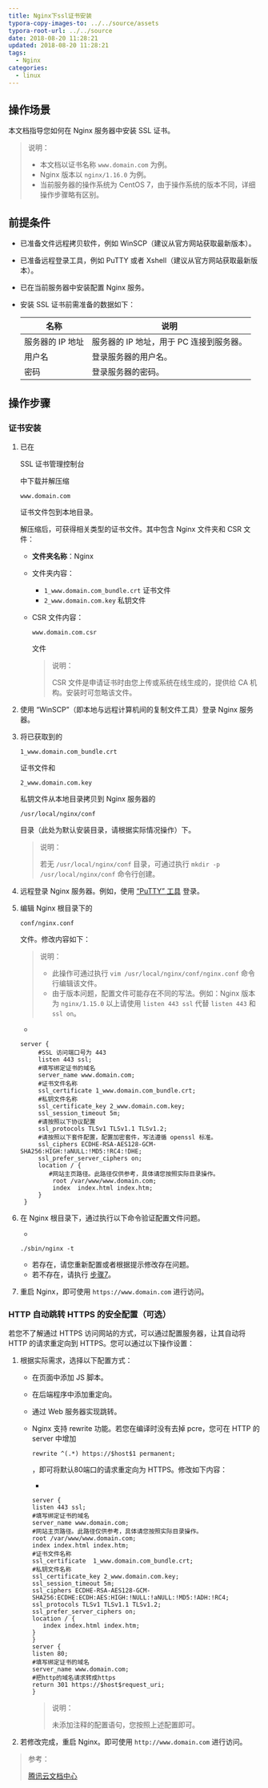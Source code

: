 ```yaml
---
title: Nginx下ssl证书安装
typora-copy-images-to: ../../source/assets
typora-root-url: ../../source
date: 2018-08-20 11:28:21
updated: 2018-08-20 11:28:21
tags:
  - Nginx
categories:
  - linux
---
```


## 操作场景

本文档指导您如何在 Nginx 服务器中安装 SSL 证书。

> 说明：
>
> - 本文档以证书名称 `www.domain.com` 为例。
> - Nginx 版本以 `nginx/1.16.0` 为例。
> - 当前服务器的操作系统为 CentOS 7，由于操作系统的版本不同，详细操作步骤略有区别。

## 前提条件

- 已准备文件远程拷贝软件，例如 WinSCP（建议从官方网站获取最新版本）。

- 已准备远程登录工具，例如 PuTTY 或者 Xshell（建议从官方网站获取最新版本）。

- 已在当前服务器中安装配置 Nginx 服务。

- 安装 SSL 证书前需准备的数据如下：

  | 名称             | 说明                                     |
  | ---------------- | ---------------------------------------- |
  | 服务器的 IP 地址 | 服务器的 IP 地址，用于 PC 连接到服务器。 |
  | 用户名           | 登录服务器的用户名。                     |
  | 密码             | 登录服务器的密码。                       |

<!-- more -->

## 操作步骤

### 证书安装

1. 已在

    

   SSL 证书管理控制台

    

   中下载并解压缩

    

   ```
   www.domain.com
   ```

    

   证书文件包到本地目录。

   解压缩后，可获得相关类型的证书文件。其中包含 Nginx 文件夹和 CSR 文件：

   - **文件夹名称**：Nginx

   - 文件夹内容：

     - `1_www.domain.com_bundle.crt` 证书文件
     - `2_www.domain.com.key` 私钥文件

   - CSR 文件内容：

     ```
     www.domain.com.csr
     ```

      

     文件

     > 说明：
     >
     > CSR 文件是申请证书时由您上传或系统在线生成的，提供给 CA 机构。安装时可忽略该文件。

2. 使用 “WinSCP”（即本地与远程计算机间的复制文件工具）登录 Nginx 服务器。

3. 将已获取到的

   ```
   1_www.domain.com_bundle.crt
   ```

    

   证书文件和 

   ```
   2_www.domain.com.key
   ```

    

   私钥文件从本地目录拷贝到 Nginx 服务器的

   ```
   /usr/local/nginx/conf
   ```

    

   目录（此处为默认安装目录，请根据实际情况操作）下。

   > 说明：
   >
   > 若无 `/usr/local/nginx/conf` 目录，可通过执行 `mkdir -p /usr/local/nginx/conf` 命令行创建。

4. 远程登录 Nginx 服务器。例如，使用 [“PuTTY” 工具](https://cloud.tencent.com/document/product/213/35699#.E6.93.8D.E4.BD.9C.E6.AD.A5.E9.AA.A4) 登录。

5. 编辑 Nginx 根目录下的

    

   ```
   conf/nginx.conf
   ```

    

   文件。修改内容如下：

   > 说明：
   >
   >
   >
   > - 此操作可通过执行 `vim /usr/local/nginx/conf/nginx.conf` 命令行编辑该文件。
   > - 由于版本问题，配置文件可能存在不同的写法。例如：Nginx 版本为 `nginx/1.15.0` 以上请使用 `listen 443 ssl` 代替 `listen 443` 和 `ssl on`。

   - 

   ```
   server {
        #SSL 访问端口号为 443
        listen 443 ssl; 
        #填写绑定证书的域名
        server_name www.domain.com; 
        #证书文件名称
        ssl_certificate 1_www.domain.com_bundle.crt; 
        #私钥文件名称
        ssl_certificate_key 2_www.domain.com.key; 
        ssl_session_timeout 5m;
        #请按照以下协议配置
        ssl_protocols TLSv1 TLSv1.1 TLSv1.2; 
        #请按照以下套件配置，配置加密套件，写法遵循 openssl 标准。
        ssl_ciphers ECDHE-RSA-AES128-GCM-SHA256:HIGH:!aNULL:!MD5:!RC4:!DHE; 
        ssl_prefer_server_ciphers on;
        location / {
           #网站主页路径。此路径仅供参考，具体请您按照实际目录操作。
            root /var/www/www.domain.com; 
            index  index.html index.htm;
        }
    }
   ```

6. 在 Nginx 根目录下，通过执行以下命令验证配置文件问题。

   - 

   ```
   ./sbin/nginx -t
   ```

   - 若存在，请您重新配置或者根据提示修改存在问题。
   - 若不存在，请执行 [步骤7](https://cloud.tencent.com/document/product/400/35244#step7)。

7. 重启 Nginx，即可使用 `https://www.domain.com` 进行访问。

### HTTP 自动跳转 HTTPS 的安全配置（可选）

若您不了解通过 HTTPS 访问网站的方式，可以通过配置服务器，让其自动将 HTTP 的请求重定向到 HTTPS。您可以通过以下操作设置：

1. 根据实际需求，选择以下配置方式：

   - 在页面中添加 JS 脚本。

   - 在后端程序中添加重定向。

   - 通过 Web 服务器实现跳转。

   - Nginx 支持 rewrite 功能。若您在编译时没有去掉 pcre，您可在 HTTP 的 server 中增加

      

     ```
     rewrite ^(.*) https://$host$1 permanent;
     ```

     ，即可将默认80端口的请求重定向为 HTTPS。修改如下内容：

     - 

     ```
     server {
     listen 443 ssl;
     #填写绑定证书的域名
     server_name www.domain.com; 
     #网站主页路径。此路径仅供参考，具体请您按照实际目录操作。
     root /var/www/www.domain.com; 
     index index.html index.htm;   
     #证书文件名称
     ssl_certificate  1_www.domain.com_bundle.crt; 
     #私钥文件名称
     ssl_certificate_key 2_www.domain.com.key; 
     ssl_session_timeout 5m;
     ssl_ciphers ECDHE-RSA-AES128-GCM-SHA256:ECDHE:ECDH:AES:HIGH:!NULL:!aNULL:!MD5:!ADH:!RC4;
     ssl_protocols TLSv1 TLSv1.1 TLSv1.2;
     ssl_prefer_server_ciphers on;
     location / {
        index index.html index.htm;
     }
     }
     server {
     listen 80;
     #填写绑定证书的域名
     server_name www.domain.com; 
     #把http的域名请求转成https
     return 301 https://$host$request_uri; 
     }
     ```

     > 说明：
     >
     > 未添加注释的配置语句，您按照上述配置即可。

2. 若修改完成，重启 Nginx。即可使用 `http://www.domain.com` 进行访问。

> 参考：
>
> [腾讯云文档中心](https://cloud.tencent.com/document/product/400/35244)